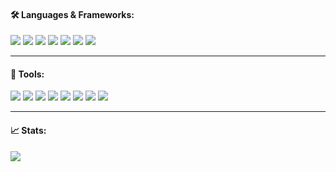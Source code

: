 <!-- <h2 align="left"></h2>

<hr> -->


<h4 align="left">🛠️ Languages & Frameworks:</h4>

![](https://img.shields.io/badge/Java-ED8B00?style=for-the-badge&logo=java&logoColor=white)
![](https://img.shields.io/badge/JavaScript-F7DF1E?style=for-the-badge&logo=javascript&logoColor=black)
![](https://img.shields.io/badge/HTML5-E34F26?style=for-the-badge&logo=html5&logoColor=white)
![](https://img.shields.io/badge/CSS3-1572B6?style=for-the-badge&logo=css3&logoColor=white)
![](https://img.shields.io/badge/Python-14354C?style=for-the-badge&logo=python&logoColor=white)
![](https://img.shields.io/badge/Spring-6DB33F?style=for-the-badge&logo=spring&logoColor=white)
![](https://img.shields.io/badge/Node.js-43853D?style=for-the-badge&logo=node.js&logoColor=white)
<hr>


<h4 align="left">🧰 Tools:</h4>

![](https://img.shields.io/badge/Tool-VS_Code-informational?style=flat-square&logo=visual-studio-code&logoColor=white&color=brightgreen)
![](https://img.shields.io/badge/Tool-IntelliJ-informational?style=flat-square&logo=intellij-idea&logoColor=white&color=brightgreen)
![](https://img.shields.io/badge/Tool-Git-informational?style=flat-square&logo=Git&logoColor=white&color=brightgreen)
![](https://img.shields.io/badge/Tool-Git_Extensions-informational?style=flat-square&logo=git-extensions&logoColor=white&color=brightgreen)
![](https://img.shields.io/badge/Tool-PostgreSQL-informational?style=flat-square&logo=PostgreSQL&logoColor=white&color=brightgreen)
![](https://img.shields.io/badge/Tool-Maven-informational?style=flat-square&logo=apache-maven&logoColor=white&color=brightgreen)
![](https://img.shields.io/badge/Tool-Jenkins-informational?style=flat-square&logo=jenkins&logoColor=white&color=brightgreen)
![](https://img.shields.io/badge/Tool-Postman-informational?style=flat-square&logo=postman&logoColor=white&color=brightgreen)
<hr>


<h4 align="left">📈 Stats:</h4>

![](https://github-readme-stats.vercel.app/api/top-langs/?username=s-tonner&layout=compact)
